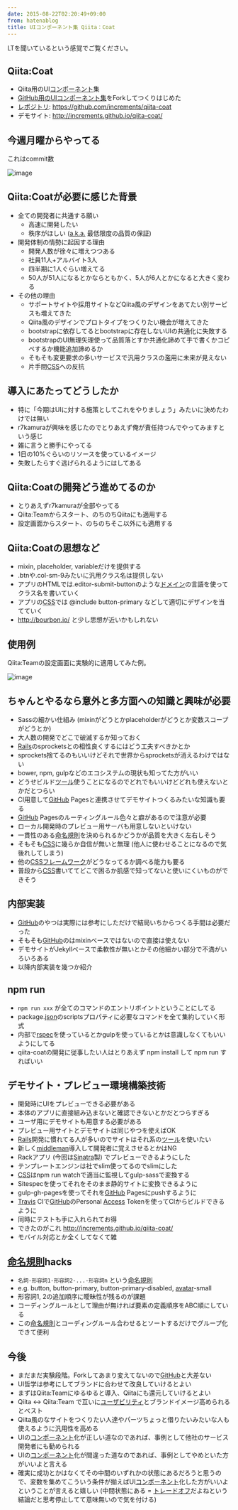 ```yaml
---
date: 2015-08-22T02:20:49+09:00
from: hatenablog
title: UIコンポーネント集 Qiita：Coat
---
```


<p>LTを聞いているという感覚でご覧ください。</p>

<h2>Qiita:Coat</h2>

<ul>
<li>Qiita用のUI<a class="keyword" href="http://d.hatena.ne.jp/keyword/%A5%B3%A5%F3%A5%DD%A1%BC%A5%CD%A5%F3%A5%C8">コンポーネント</a>集</li>
<li><a href="http://primercss.io/">GitHub用のUIコンポーネント集</a>をForkしてつくりはじめた</li>
<li><a class="keyword" href="http://d.hatena.ne.jp/keyword/%A5%EC%A5%DD%A5%B8%A5%C8%A5%EA">レポジトリ</a>: <a href="https://github.com/increments/qiita-coat">https://github.com/increments/qiita-coat</a></li>
<li>デモサイト: <a href="http://increments.github.io/qiita-coat/">http://increments.github.io/qiita-coat/</a></li>
</ul>


<h2>今週月曜からやってる</h2>

<p>これはcommit数</p>

<p><img src="https://cloud.githubusercontent.com/assets/111689/9413609/d228fdd8-486d-11e5-83f4-dcca40ac4828.png" alt="image" /></p>

<h2>Qiita:Coatが必要に感じた背景</h2>

<ul>
<li>全ての開発者に共通する願い

<ul>
<li>高速に開発したい</li>
<li>秩序がほしい (<a class="keyword" href="http://d.hatena.ne.jp/keyword/a.k.a.">a.k.a.</a> 最低限度の品質の保証)</li>
</ul>
</li>
<li>開発体制の情勢に起因する理由

<ul>
<li>開発人数が徐々に増えつつある</li>
<li>社員11人+アルバイト3人</li>
<li>四半期に1人ぐらい増えてる</li>
<li>50人が51人になるとかならともかく、5人が6人とかになると大きく変わる</li>
</ul>
</li>
<li>その他の理由

<ul>
<li>サポートサイトや採用サイトなどQiita風のデザインをあてたい別サービスも増えてきた</li>
<li>Qiita風のデザインでプロトタイプをつくりたい機会が増えてきた</li>
<li>bootstrapに依存してるとbootstrapに存在しないUIの共通化に失敗する</li>
<li>bootstrapのUI無理矢理使って品質落とすか共通化諦めて手で書くかコピペするか機能追加諦めるか</li>
<li>そもそも変更要求の多いサービスで汎用クラスの濫用に未来が見えない</li>
<li>片手間<a class="keyword" href="http://d.hatena.ne.jp/keyword/CSS">CSS</a>への反抗</li>
</ul>
</li>
</ul>


<h2>導入にあたってどうしたか</h2>

<ul>
<li>特に「今期はUIに対する施策としてこれをやりましょう」みたいに決めたわけでは無い</li>
<li>r7kamuraが興味を感じたのでとりあえず俺が責任持つんでやってみますという感じ</li>
<li>雑に言うと勝手にやってる</li>
<li>1日の10%ぐらいのリソースを使っているイメージ</li>
<li>失敗したらすぐ逃げられるようにはしてある</li>
</ul>


<h2>Qiita:Coatの開発どう進めてるのか</h2>

<ul>
<li>とりあえずr7kamuraが全部やってる</li>
<li>Qiita:Teamからスタート、のちのちQiitaにも適用する</li>
<li>設定画面からスタート、のちのちそこ以外にも適用する</li>
</ul>


<h2>Qiita:Coatの思想など</h2>

<ul>
<li>mixin, placeholder, variableだけを提供する</li>
<li>.btnや.col-sm-9みたいに汎用クラス名は提供しない</li>
<li>アプリのHTMLでは.editor-submit-buttonのような<a class="keyword" href="http://d.hatena.ne.jp/keyword/%A5%C9%A5%E1%A5%A4%A5%F3">ドメイン</a>の言語を使ってクラス名を書いていく</li>
<li>アプリの<a class="keyword" href="http://d.hatena.ne.jp/keyword/CSS">CSS</a>では @include button-primary などして適切にデザインを当てていく</li>
<li><a href="http://bourbon.io/">http://bourbon.io/</a> と少し思想が近いかもしれない</li>
</ul>


<h2>使用例</h2>

<p>Qiita:Teamの設定画面に実験的に適用してみた例。</p>

<p><img src="https://cloud.githubusercontent.com/assets/111689/9414189/8496fe0e-4871-11e5-9e5c-5c3a5ac45403.png" alt="image" /></p>

<h2>ちゃんとやるなら意外と多方面への知識と興味が必要</h2>

<ul>
<li>Sassの細かい仕組み (mixinがどうとかplaceholderがどうとか変数スコープがどうとか)</li>
<li>大人数の開発でどこで破滅するか知っておく</li>
<li><a class="keyword" href="http://d.hatena.ne.jp/keyword/Rails">Rails</a>のsprocketsとの相性良くするにはどう工夫すべきかとか</li>
<li>sprockets捨てるのもいいけどそれで世界からsprocketsが消えるわけではない</li>
<li>bower, npm, gulpなどのエコシステムの現状も知ってた方がいい</li>
<li>どうせビルド<a class="keyword" href="http://d.hatena.ne.jp/keyword/%A5%C4%A1%BC%A5%EB">ツール</a>使うことになるのでどれでもいいけどどれも使えないとかだとつらい</li>
<li>CI用意して<a class="keyword" href="http://d.hatena.ne.jp/keyword/GitHub">GitHub</a> Pagesと連携させてデモサイトつくるみたいな知識も要る</li>
<li><a class="keyword" href="http://d.hatena.ne.jp/keyword/GitHub">GitHub</a> Pagesのルーティングルール色々と癖があるので注意が必要</li>
<li>ローカル開発時のプレビュー用サーバも用意しないといけない</li>
<li>一貫性のある<a class="keyword" href="http://d.hatena.ne.jp/keyword/%CC%BF%CC%BE%B5%AC%C2%A7">命名規則</a>を決められるかどうかが品質を大きく左右しそう</li>
<li>そもそも<a class="keyword" href="http://d.hatena.ne.jp/keyword/CSS">CSS</a>に幾らか自信が無いと無理 (他人に使わせることになるので気後れしてしまう)</li>
<li>他の<a class="keyword" href="http://d.hatena.ne.jp/keyword/CSS">CSS</a><a class="keyword" href="http://d.hatena.ne.jp/keyword/%A5%D5%A5%EC%A1%BC%A5%E0%A5%EF%A1%BC%A5%AF">フレームワーク</a>がどうなってるか調べる能力も要る</li>
<li>普段から<a class="keyword" href="http://d.hatena.ne.jp/keyword/CSS">CSS</a>書いててどこで困るか肌感で知ってないと使いにくいものができそう</li>
</ul>


<h2>内部実装</h2>

<ul>
<li><a class="keyword" href="http://d.hatena.ne.jp/keyword/GitHub">GitHub</a>のやつは実際には参考にしただけで結局いちからつくる手間は必要だった</li>
<li>そもそも<a class="keyword" href="http://d.hatena.ne.jp/keyword/GitHub">GitHub</a>のはmixinベースではないので直接は使えない</li>
<li>デモサイトがJekyllベースで柔軟性が無いとかその他細かい部分で不満がいろいろある</li>
<li>以降内部実装を幾つか紹介</li>
</ul>


<h2>npm run</h2>

<ul>
<li><code>npm run xxx</code> が全てのコマンドのエントリポイントということにしてる</li>
<li>package.<a class="keyword" href="http://d.hatena.ne.jp/keyword/json">json</a>のscriptsプロパティに必要なコマンドを全て集約していく形式</li>
<li>内部で<a class="keyword" href="http://d.hatena.ne.jp/keyword/rspec">rspec</a>を使っているとかgulpを使っているとかは意識しなくてもいいようにしてる</li>
<li>qiita-coatの開発に従事したい人はとりあえず npm install して npm run すればいい</li>
</ul>


<h2>デモサイト・プレビュー環境構築技術</h2>

<ul>
<li>開発時にUIをプレビューできる必要がある</li>
<li>本体のアプリに直接組み込まないと確認できないとかだとつらすぎる</li>
<li>ユーザ用にデモサイトも用意する必要がある</li>
<li>プレビュー用サイトとデモサイトは同じやつを使えばOK</li>
<li><a class="keyword" href="http://d.hatena.ne.jp/keyword/Rails">Rails</a>開発に慣れてる人が多いのでサイトはそれ系の<a class="keyword" href="http://d.hatena.ne.jp/keyword/%A5%C4%A1%BC%A5%EB">ツール</a>を使いたい</li>
<li>新しく<a class="keyword" href="http://d.hatena.ne.jp/keyword/middleman">middleman</a>導入して開発者に覚えさせるとかはNG</li>
<li>Rackアプリ (今回は<a class="keyword" href="http://d.hatena.ne.jp/keyword/Sinatra">Sinatra</a>製) でプレビューできるようにした</li>
<li>テンプレートエンジンは社でslim使ってるのでslimにした</li>
<li><a class="keyword" href="http://d.hatena.ne.jp/keyword/CSS">CSS</a>はnpm run watchで適当に監視してgulp-sassで変換する</li>
<li>Sitespecを使ってそれをそのまま静的サイトに変換できるように</li>
<li>gulp-gh-pagesを使ってそれを<a class="keyword" href="http://d.hatena.ne.jp/keyword/GitHub">GitHub</a> Pagesにpushするように</li>
<li><a class="keyword" href="http://d.hatena.ne.jp/keyword/Travis">Travis</a> CIで<a class="keyword" href="http://d.hatena.ne.jp/keyword/GitHub">GitHub</a>のPersonal <a class="keyword" href="http://d.hatena.ne.jp/keyword/Access">Access</a> Tokenを使ってCIからビルドできるように</li>
<li>同時にテストも手に入れられてお得</li>
<li>できたのがこれ <a href="http://increments.github.io/qiita-coat/">http://increments.github.io/qiita-coat/</a></li>
<li>モバイル対応とか全くしてなくて雑</li>
</ul>


<h2><a class="keyword" href="http://d.hatena.ne.jp/keyword/%CC%BF%CC%BE%B5%AC%C2%A7">命名規則</a>hacks</h2>

<ul>
<li><code>名詞-形容詞1-形容詞2-...-形容詞n</code> という<a class="keyword" href="http://d.hatena.ne.jp/keyword/%CC%BF%CC%BE%B5%AC%C2%A7">命名規則</a></li>
<li>e.g. button, button-primary, button-primary-disabled, <a class="keyword" href="http://d.hatena.ne.jp/keyword/avatar">avatar</a>-small</li>
<li>形容詞1, 2の追加順序に曖昧性が残るのが課題</li>
<li>コーディングルールとして理由が無ければ要素の定義順序をABC順にしている</li>
<li>この<a class="keyword" href="http://d.hatena.ne.jp/keyword/%CC%BF%CC%BE%B5%AC%C2%A7">命名規則</a>とコーディングルール合わせるとソートするだけでグループ化できて便利</li>
</ul>


<h2>今後</h2>

<ul>
<li>まだまだ実験段階。Forkしてあまり変えてないので<a class="keyword" href="http://d.hatena.ne.jp/keyword/GitHub">GitHub</a>と大差ない</li>
<li>UI哲学は参考にしてブランドに合わせて改良していけるとよい</li>
<li>まずはQiita:Teamにゆるゆると導入、Qiitaにも還元していけるとよい</li>
<li>Qiita &lt;-> Qiita:Team で互いに<a class="keyword" href="http://d.hatena.ne.jp/keyword/%A5%E6%A1%BC%A5%B6%A5%D3%A5%EA%A5%C6%A5%A3">ユーザビリティ</a>とブランドイメージ高められるとベスト</li>
<li>Qiita風のなサイトをつくりたい人達やパーツちょっと借りたいみたいな人も使えるように汎用性を高める</li>
<li>UIの<a class="keyword" href="http://d.hatena.ne.jp/keyword/%A5%B3%A5%F3%A5%DD%A1%BC%A5%CD%A5%F3%A5%C8">コンポーネント</a>化が正しい道なのであれば、事例として他社のサービス開発者にも勧められる</li>
<li>UIの<a class="keyword" href="http://d.hatena.ne.jp/keyword/%A5%B3%A5%F3%A5%DD%A1%BC%A5%CD%A5%F3%A5%C8">コンポーネント</a>化が間違った道なのであれば、事例としてやめといた方がいいよと言える</li>
<li>確実に成功とかはなくてその中間のいずれかの状態にあるだろうと思うので、変数を集めてこういう条件が揃えばUI<a class="keyword" href="http://d.hatena.ne.jp/keyword/%A5%B3%A5%F3%A5%DD%A1%BC%A5%CD%A5%F3%A5%C8">コンポーネント</a>化した方がいいよということが言えると嬉しい (中間状態にある = <a class="keyword" href="http://d.hatena.ne.jp/keyword/%A5%C8%A5%EC%A1%BC%A5%C9%A5%AA%A5%D5">トレードオフ</a>だよねという結論だと思考停止してて意味無いので気を付ける)</li>
</ul>


